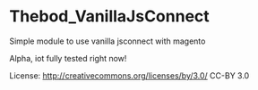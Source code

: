 Thebod_VanillaJsConnect
=

Simple module to use vanilla jsconnect with magento

Alpha, iot fully tested right now!

License: http://creativecommons.org/licenses/by/3.0/ CC-BY 3.0
